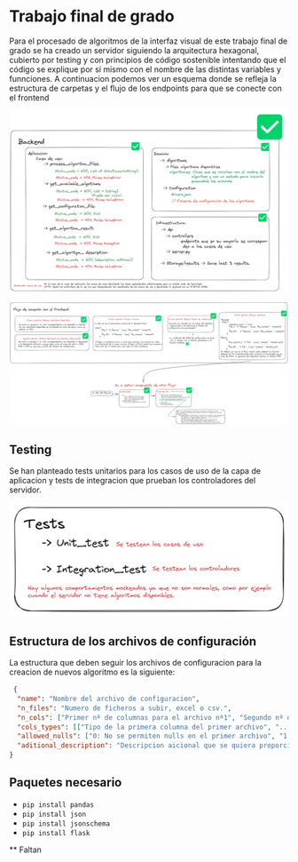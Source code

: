 # **Trabajo final de grado**

Para el procesado de algoritmos de la interfaz visual de este trabajo final de grado se ha creado un servidor siguiendo la arquitectura hexagonal, cubierto por testing y con principios de código sostenible intentando que el código se explique por sí mismo con el nombre de las distintas variables y funnciones. A continuacion podemos ver un esquema donde se refleja la estructura de carpetas y el flujo de los endpoints para que se conecte con el frontend

![Planteamieto de la arquitectura hexagonal en el backend](./docs/images/backend_hex.png)

![Flujo de los endpoints](./docs/images/flujo_front.png)

## **Testing**
Se han planteado tests unitarios para los casos de uso de la capa de aplicacion y tests de integracion que prueban los controladores del servidor.

![Flujo de endpoints para la conexcion con el frontend](./docs/images/test.png)

## **Estructura de los archivos de configuración**

La estructura que deben seguir los archivos de configuracion para la creacion de nuevos algoritmo es la siguiente:

```json
 { 
  "name": "Nombre del archivo de configuracion",
  "n_files": "Numero de ficheros a subir, excel o csv.",
  "n_cols": ["Primer nº de columnas para el archivo nº1", "Segundo nº de columna para el archivo nº2"],  
  "cols_types": [["Tipo de la primera columna del primer archivo", "..."], ["Tipo de la primera columna del segundo archivo", "..."]],
  "allowed_nulls": ["0: No se permiten nulls en el primer archivo", "1: Se permiten nulls en el segundo archivo"],
  "aditional_description": "Descripcion aicional que se quiera proporcionar en formato texto"
} 
```

## **Paquetes necesario**
* `pip install pandas`
* `pip install json`
* `pip install jsonschema`
* `pip install flask`

** Faltan
